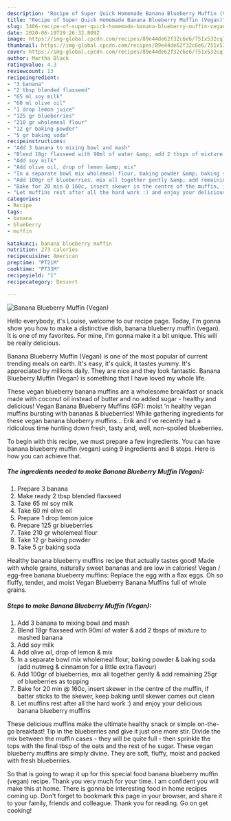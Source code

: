 ```yaml
---
description: "Recipe of Super Quick Homemade Banana Blueberry Muffin (Vegan)"
title: "Recipe of Super Quick Homemade Banana Blueberry Muffin (Vegan)"
slug: 3406-recipe-of-super-quick-homemade-banana-blueberry-muffin-vegan
date: 2020-06-19T19:26:32.809Z
image: https://img-global.cpcdn.com/recipes/89e44de62f32c6e6/751x532cq70/banana-blueberry-muffin-vegan-recipe-main-photo.jpg
thumbnail: https://img-global.cpcdn.com/recipes/89e44de62f32c6e6/751x532cq70/banana-blueberry-muffin-vegan-recipe-main-photo.jpg
cover: https://img-global.cpcdn.com/recipes/89e44de62f32c6e6/751x532cq70/banana-blueberry-muffin-vegan-recipe-main-photo.jpg
author: Martha Black
ratingvalue: 4.3
reviewcount: 13
recipeingredient:
- "3 banana"
- "2 tbsp blended flaxseed"
- "65 ml soy milk"
- "60 ml olive oil"
- "1 drop lemon juice"
- "125 gr blueberries"
- "210 gr wholemeal flour"
- "12 gr baking powder"
- "5 gr baking soda"
recipeinstructions:
- "Add 3 banana to mixing bowl and mash"
- "Blend 18gr flaxseed with 90ml of water &amp; add 2 tbsps of mixture to mashed banana"
- "Add soy milk"
- "Add olive oil, drop of lemon &amp; mix"
- "In a separate bowl mix wholemeal flour, baking powder &amp; baking soda (add nutmeg &amp; cinnamon for a little extra flavour)"
- "Add 100gr of blueberries, mix all together gently &amp; add remaining 25gr of blueberries as topping"
- "Bake for 20 min @ 160c, insert skewer in the centre of the muffin, if batter sticks to the skewer, keep baking until skewer comes out clean"
- "Let muffins rest after all the hard work :) and enjoy your delicious banana blueberry muffins"
categories:
- Recipe
tags:
- banana
- blueberry
- muffin

katakunci: banana blueberry muffin 
nutrition: 273 calories
recipecuisine: American
preptime: "PT21M"
cooktime: "PT33M"
recipeyield: "1"
recipecategory: Dessert

---
```



![Banana Blueberry Muffin (Vegan)](https://img-global.cpcdn.com/recipes/89e44de62f32c6e6/751x532cq70/banana-blueberry-muffin-vegan-recipe-main-photo.jpg)

Hello everybody, it's Louise, welcome to our recipe page. Today, I'm gonna show you how to make a distinctive dish, banana blueberry muffin (vegan). It is one of my favorites. For mine, I'm gonna make it a bit unique. This will be really delicious.

Banana Blueberry Muffin (Vegan) is one of the most popular of current trending meals on earth. It's easy, it's quick, it tastes yummy. It's appreciated by millions daily. They are nice and they look fantastic. Banana Blueberry Muffin (Vegan) is something that I have loved my whole life.

These vegan blueberry banana muffins are a wholesome breakfast or snack made with coconut oil instead of butter and no added sugar - healthy and delicious! Vegan Banana Blueberry Muffins (GF): moist &#39;n healthy vegan muffins bursting with bananas &amp; blueberries! While gathering ingredients for these vegan banana blueberry muffins… Erik and I&#39;ve recently had a ridiculous time hunting down fresh, tasty and, well, non-spoiled blueberries.


To begin with this recipe, we must prepare a few ingredients. You can have banana blueberry muffin (vegan) using 9 ingredients and 8 steps. Here is how you can achieve that.

<!--inarticleads1-->

##### The ingredients needed to make Banana Blueberry Muffin (Vegan):

1. Prepare 3 banana
1. Make ready 2 tbsp blended flaxseed
1. Take 65 ml soy milk
1. Take 60 ml olive oil
1. Prepare 1 drop lemon juice
1. Prepare 125 gr blueberries
1. Take 210 gr wholemeal flour
1. Take 12 gr baking powder
1. Take 5 gr baking soda


Healthy banana blueberry muffins recipe that actually tastes good! Made with whole grains, naturally sweet bananas and are low in calories! Vegan / egg-free banana blueberry muffins: Replace the egg with a flax eggs. Oh so fluffy, tender, and moist Vegan Blueberry Banana Muffins full of whole grains. 

<!--inarticleads2-->

##### Steps to make Banana Blueberry Muffin (Vegan):

1. Add 3 banana to mixing bowl and mash
1. Blend 18gr flaxseed with 90ml of water &amp; add 2 tbsps of mixture to mashed banana
1. Add soy milk
1. Add olive oil, drop of lemon &amp; mix
1. In a separate bowl mix wholemeal flour, baking powder &amp; baking soda (add nutmeg &amp; cinnamon for a little extra flavour)
1. Add 100gr of blueberries, mix all together gently &amp; add remaining 25gr of blueberries as topping
1. Bake for 20 min @ 160c, insert skewer in the centre of the muffin, if batter sticks to the skewer, keep baking until skewer comes out clean
1. Let muffins rest after all the hard work :) and enjoy your delicious banana blueberry muffins


These delicious muffins make the ultimate healthy snack or simple on-the-go breakfast! Tip in the blueberries and give it just one more stir. Divide the mix between the muffin cases - they will be quite full - then sprinkle the tops with the final tbsp of the oats and the rest of he sugar. These vegan blueberry muffins are simply divine. They are soft, fluffy, moist and packed with fresh blueberries. 

So that is going to wrap it up for this special food banana blueberry muffin (vegan) recipe. Thank you very much for your time. I am confident you will make this at home. There is gonna be interesting food in home recipes coming up. Don't forget to bookmark this page in your browser, and share it to your family, friends and colleague. Thank you for reading. Go on get cooking!
